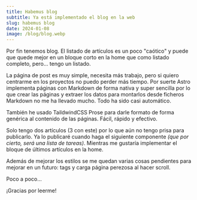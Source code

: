 ```yaml
---
title: Habemus blog
subtitle: Ya está implementado el blog en la web
slug: habemus blog
date: 2024-01-08
image: /blog/blog.webp
---
```

Por fin tenemos blog. El listado de artículos es un poco "caótico" y puede que quede mejor en un bloque corto en la home que como listado completo, pero... tengo un listado.

La página de post es muy simple, necesita más trabajo, pero si quiero centrarme en los proyectos no puedo perder más tiempo. Por suerte Astro implementa páginas con Markdown de forma nativa y super sencilla por lo que crear las páginas y extraer los datos para montarlos desde ficheros Markdown no me ha llevado mucho. Todo ha sido casi automático.

También he usado TaildwindCSS Prose para darle formato de forma genérica al contenido de las páginas. Fácil, rápido y efectivo.

Solo tengo dos artículos (3 con este) por lo que aún no tengo prisa para publicarlo. Ya lo publicaré cuando haga el siguiente componente *(que por cierto, será una lista de tareas)*. Mientras me gustaría implementar el bloque de últimos artículos en la home.

Además de mejorar los estilos se me quedan varias cosas pendientes para mejorar en un futuro: tags y carga página perezosa al hacer scroll.

Poco a poco...

¡Gracias por leerme!